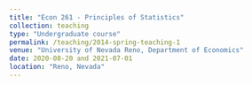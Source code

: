 ```yaml
---
title: "Econ 261 - Principles of Statistics"
collection: teaching
type: "Undergraduate course"
permalink: /teaching/2014-spring-teaching-1
venue: "University of Nevada Reno, Department of Economics"
date: 2020-08-20 and 2021-07-01
location: "Reno, Nevada"
---
```

